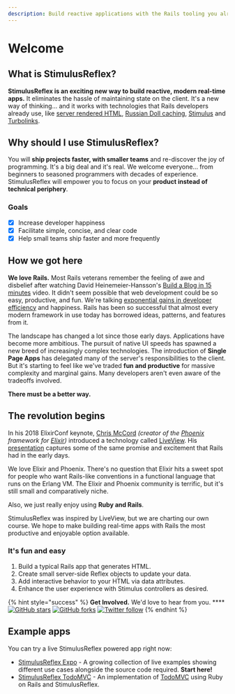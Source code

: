 ```yaml
---
description: Build reactive applications with the Rails tooling you already know and love
---
```


# Welcome

## What is StimulusReflex?

**StimulusReflex is an exciting new way to build reactive, modern real-time apps.** It eliminates the hassle of maintaining state on the client. It's a new way of thinking... and it works with technologies that Rails developers already use, like [server rendered HTML](https://guides.rubyonrails.org/action_view_overview.html), [Russian Doll caching](https://edgeguides.rubyonrails.org/caching_with_rails.html#russian-doll-caching), [Stimulus](https://stimulusjs.org/) and [Turbolinks](https://www.youtube.com/watch?v=SWEts0rlezA). 

## Why should I use StimulusReflex?

You will **ship projects faster, with smaller teams** and re-discover the joy of programming. It's a big deal and it's real.  We welcome everyone... from beginners to seasoned programmers with decades of experience. StimulusReflex will empower you to focus on your **product instead of technical periphery**.

### Goals

* [x] Increase developer happiness
* [x] Facilitate simple, concise, and clear code
* [x] Help small teams ship faster and more frequently

## How we got here

**We love Rails.** Most Rails veterans remember the feeling of awe and disbelief after watching David Heinemeier-Hansson's [Build a Blog in 15 minutes](https://www.youtube.com/watch?v=Gzj723LkRJY) video. It didn't seem possible that web development could be so easy, productive, and fun. We're talking [exponential gains in developer efficiency](https://www.youtube.com/watch?v=SWEts0rlezA&t=3m23s) and happiness. Rails has been so successful that almost every modern framework in use today has borrowed ideas, patterns, and features from it.

The landscape has changed a lot since those early days. Applications have become more ambitious. The pursuit of native UI speeds has spawned a new breed of increasingly complex technologies. The introduction of **Single Page Apps** has delegated many of the server's responsibilities to the client. But it's starting to feel like we've traded **fun and productive** for massive complexity and marginal gains. Many developers aren't even aware of the tradeoffs involved.

**There must be a better way.**

## The revolution begins

In his 2018 ElixirConf keynote, [Chris McCord](https://twitter.com/chris_mccord) _\(creator of the_ [_Phoenix_](http://www.phoenixframework.org/) _framework for_ [_Elixir_](https://elixir-lang.org/)_\)_ introduced a technology called [LiveView](https://github.com/phoenixframework/phoenix_live_view). His [presentation](https://www.youtube.com/watch?v=8xJzHq8ru0M) captures some of the same promise and excitement that Rails had in the early days.

We love Elixir and Phoenix. There's no question that Elixir hits a sweet spot for people who want Rails-like conventions in a functional language that runs on the Erlang VM. The Elixir and Phoenix community is terrific, but it's still small and comparatively niche.

Also, we just really enjoy using **Ruby and Rails**. 

StimulusReflex was inspired by LiveView, but we are charting our own course. We hope to make building real-time apps with Rails the most productive and enjoyable option available.

### It's fun and easy

1. Build a typical Rails app that generates HTML.
2. Create small server-side Reflex objects to update your data.
3. Add interactive behavior to your HTML via data attributes.
4. Enhance the user experience with Stimulus controllers as desired.

{% hint style="success" %}
**Get Involved.** We'd love to hear from you. ****[![GitHub stars](https://img.shields.io/github/stars/hopsoft/stimulus_reflex?style=social)](https://github.com/hopsoft/stimulus_reflex) [![GitHub forks](https://img.shields.io/github/forks/hopsoft/stimulus_reflex?style=social)](https://github.com/hopsoft/stimulus_reflex) [![Twitter follow](https://img.shields.io/twitter/follow/hopsoft?style=social)](https://twitter.com/hopsoft)
{% endhint %}

## Example apps

You can try a live StimulusReflex powered app right now:

* [StimulusReflex Expo](http://expo.stimulusreflex.com) - A growing collection of live examples showing different use cases alongside the source code required. **Start here!**
* [StimulusReflex TodoMVC](http://todomvc.stimulusreflex.com) - An implementation of [TodoMVC](http://todomvc.com/) using Ruby on Rails and StimulusReflex.



